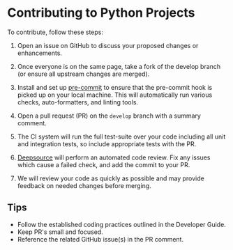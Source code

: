 # Contributing to Python Projects

To contribute, follow these steps:

1. Open an issue on GitHub to discuss your proposed changes or enhancements.

2. Once everyone is on the same page, take a fork of the develop branch (or ensure all upstream changes are merged).

3. Install and set up [pre-commit](https://pre-commit.com/) to ensure that the pre-commit hook is picked up on your local machine. This will automatically run various checks, auto-formatters, and linting tools.

5. Open a pull request (PR) on the `develop` branch with a summary comment.

6. The CI system will run the full test-suite over your code including all unit and integration tests, so include appropriate tests with the PR.

7. [Deepsource](https://deepsource.io) will perform an automated code review.
  Fix any issues which cause a failed check, and add the commit to your PR.


9. We will review your code as quickly as possible and may provide feedback on needed changes before merging.

## Tips

- Follow the established coding practices outlined in the Developer Guide.
- Keep PR's small and focused.
- Reference the related GitHub issue(s) in the PR comment.